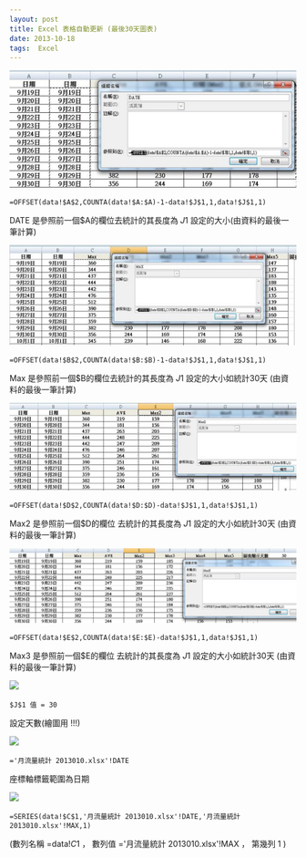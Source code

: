 ```yaml
---
layout: post
title: Excel 表格自動更新 (最後30天圖表)
date: 2013-10-18
tags:  Excel
---
```


<img src="/images/posts/Execl/p5.jpg">

```
=OFFSET(data!$A$2,COUNTA(data!$A:$A)-1-data!$J$1,1,data!$J$1,1)
```

DATE 是參照前一個$A的欄位去統計的其長度為 $J$1 設定的大小(由資料的最後一筆計算)


<img src="/images/posts/Execl/p6.jpg">

```
=OFFSET(data!$B$2,COUNTA(data!$B:$B)-1-data!$J$1,1,data!$J$1,1)
```

Max 是參照前一個$B的欄位去統計的其長度為 $J$1 設定的大小如統計30天 (由資料的最後一筆計算)


<img src="/images/posts/Execl/p7.jpg">

```
=OFFSET(data!$D$2,COUNTA(data!$D:$D)-data!$J$1,1,data!$J$1,1)
```

Max2 是參照前一個$D的欄位 去統計的其長度為 $J$1 設定的大小如統計30天 (由資料的最後一筆計算)

 
<img src="/images/posts/Execl/p8.jpg"> 

```
=OFFSET(data!$E$2,COUNTA(data!$E:$E)-data!$J$1,1,data!$J$1,1)
````

Max3 是參照前一個$E的欄位 去統計的其長度為 $J$1 設定的大小如統計30天 (由資料的最後一筆計算)

 
<img src="/images/posts/Execl/p9.jpg">

```
$J$1 值 = 30 
```

設定天數(繪圖用 !!!)

 
<img src="/images/posts/Execl/p10.jpg">

```
='月流量統計 2013010.xlsx'!DATE
```

座標軸標籤範圍為日期 

 
<img src="/images/posts/Execl/p11.jpg">

```
=SERIES(data!$C$1,'月流量統計 2013010.xlsx'!DATE,'月流量統計 2013010.xlsx'!MAX,1)
```

(數列名稱 =data!$C$1 ，  數列值 ='月流量統計 2013010.xlsx'!MAX ，  第幾列  1 )
